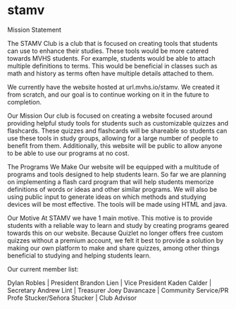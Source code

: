 # stamv
Mission Statement 

The STAMV Club is a club that is focused on creating tools that students can use to enhance their studies. These tools would be more catered towards MVHS students. For example, students would be able to attach multiple definitions to terms. This would be beneficial in classes such as math and history as terms often have multiple details attached to them.

We currently have the website hosted at url.mvhs.io/stamv. We created it from scratch, and our goal is to continue working on it in the future to completion.

Our Mission
Our club is focused on creating a website focused around providing helpful study tools for students such as customizable quizzes and flashcards. These quizzes and flashcards will be shareable so students can use these tools in study groups, allowing for a large number of people to benefit from them. Additionally, this website will be public to allow anyone to be able to use our programs at no cost.

The Programs We Make
Our website will be equipped with a multitude of programs and tools designed to help students learn. So far we are planning on implementing a flash card program that will help students memorize definitions of words or ideas and other similar programs. We will also be using public input to generate ideas on which methods and studying devices will be most effective. The tools will be made using HTML and java.

Our Motive
At STAMV we have 1 main motive. This motive is to provide students with a reliable way to learn and study by creating programs geared towards this on our website. Because Quizlet no longer offers free custom quizzes without a premium account, we felt it best to provide a solution by making our own platform to make and share quizzes, among other things beneficial to studying and helping students learn.


Our current member list:

Dylan Robles | President
Brandon Lien | Vice President
Kaden Calder | Secretary
Andrew Lint | Treasurer
Joey Davancaze | Community Service/PR
Profe Stucker/Señora Stucker | Club Advisor
